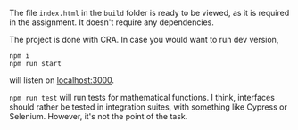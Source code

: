The file `index.html` in the `build` folder is ready to be viewed, as it is required in the assignment. It doesn't require any dependencies.

The project is done with CRA. In case you would want to run dev version, 

```
npm i
npm run start
```

will listen on [localhost:3000](http://localhost:3000).

`npm run test` will run tests for mathematical functions. I think, interfaces should rather be tested in integration suites, with something like Cypress or Selenium. However, it's not the point of the task.